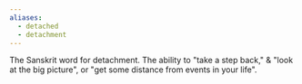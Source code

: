 ```yaml
---
aliases:
  - detached
  - detachment
---
```

The Sanskrit word for detachment. The ability to "take a step back," & "look at the big picture", or "get some distance from events in your life".